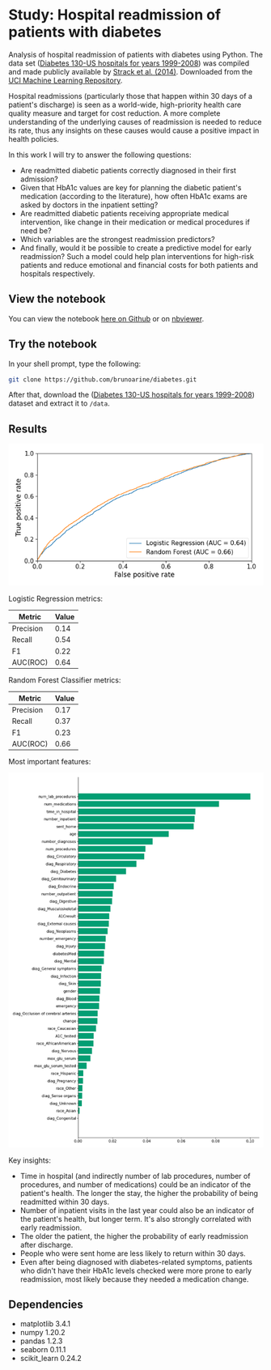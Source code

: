 # Study: Hospital readmission of patients with diabetes

Analysis of hospital readmission of patients with diabetes using Python. The data set ([Diabetes 130-US hospitals for years 1999-2008](https://archive.ics.uci.edu/ml/datasets/Diabetes+130-US+hospitals+for+years+1999-2008#)) was compiled and made publicly available by [Strack et al. (2014)](https://pubmed.ncbi.nlm.nih.gov/24804245/). Downloaded from the [UCI Machine Learning Repository](https://archive.ics.uci.edu/ml/about.html).

Hospital readmissions (particularly those that happen within 30 days of a patient's discharge) is seen as a world-wide, high-priority health care quality measure and target for cost reduction. A more complete understanding of the underlying causes of readmission is needed to reduce its rate, thus any insights on these causes would cause a positive impact in health policies.

In this work I will try to answer the following questions:

- Are readmitted diabetic patients correctly diagnosed in their first admission?
- Given that HbA1c values are key for planning the diabetic patient's medication (according to the literature), how often HbA1c exams are asked by doctors in the inpatient setting?
- Are readmitted diabetic patients receiving appropriate medical intervention, like change in their medication or medical procedures if need be?
- Which variables are the strongest readmission predictors?
- And finally, would it be possible to create a predictive model for early readmission? Such a model could help plan interventions for high-risk patients and reduce emotional and financial costs for both patients and hospitals respectively. 

## View the notebook
You can view the notebook [here on Github](https://github.com/brunoarine/diabetes/blob/main/notebooks/diabetes.ipynb) or on [nbviewer](https://nbviewer.jupyter.org/github/brunoarine/diabetes/blob/main/notebooks/diabetes.ipynb).

## Try the notebook
In your shell prompt, type the following:

```sh
git clone https://github.com/brunoarine/diabetes.git
```

After that, download the ([Diabetes 130-US hospitals for years 1999-2008](https://archive.ics.uci.edu/ml/datasets/Diabetes+130-US+hospitals+for+years+1999-2008#)) dataset and extract it to `/data`.

## Results

![ROC](./reports/roc.png)

Logistic Regression metrics:

| Metric    | Value |
|-----------|-------|
| Precision | 0.14  |
| Recall    | 0.54  |
| F1        | 0.22  |
| AUC(ROC)  | 0.64  |

Random Forest Classifier metrics:

| Metric    | Value |
|-----------|-------|
| Precision | 0.17  |
| Recall    | 0.37  |
| F1        | 0.23  |
| AUC(ROC)  | 0.66  |

Most important features:

![features](./reports/coef.png)

Key insights:

- Time in hospital (and indirectly number of lab procedures, number of procedures, and number of medications) could be an indicator of the patient's health. The longer the stay, the higher the probability of being readmitted within 30 days.
- Number of inpatient visits in the last year could also be an indicator of the patient's health, but longer term. It's also strongly correlated with early readmission.
- The older the patient, the higher the probability of early readmission after discharge.
- People who were sent home are less likely to return within 30 days.
- Even after being diagnosed with diabetes-related symptoms, patients who didn't have their HbA1c levels checked were more prone to early readmission, most likely because they needed a medication change.

## Dependencies

- matplotlib 3.4.1
- numpy 1.20.2
- pandas 1.2.3
- seaborn 0.11.1
- scikit_learn 0.24.2

